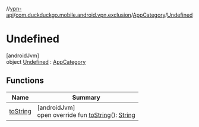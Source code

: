 //[vpn-api](../../../../index.md)/[com.duckduckgo.mobile.android.vpn.exclusion](../../index.md)/[AppCategory](../index.md)/[Undefined](index.md)

# Undefined

[androidJvm]\
object [Undefined](index.md) : [AppCategory](../index.md)

## Functions

| Name | Summary |
|---|---|
| [toString](to-string.md) | [androidJvm]<br>open override fun [toString](to-string.md)(): [String](https://kotlinlang.org/api/latest/jvm/stdlib/kotlin/-string/index.html) |
